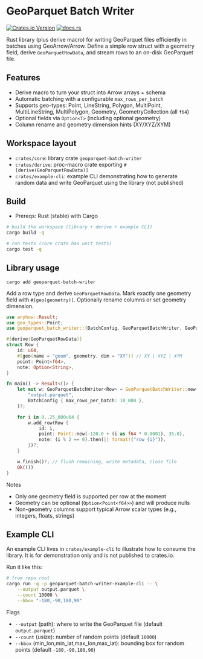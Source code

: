 # GeoParquet Batch Writer

[![Crates.io Version](https://img.shields.io/crates/v/geoparquet-batch-writer)](https://crates.io/crates/geoparquet-batch-writer)
[![docs.rs](https://img.shields.io/docsrs/geoparquet-batch-writer)](https://docs.rs/geoparquet-batch-writer/latest/geoparquet-batch-writer/)

Rust library (plus derive macro) for writing GeoParquet files efficiently in batches using GeoArrow/Arrow. Define a simple row struct with a geometry field, derive `GeoParquetRowData`, and stream rows to an on-disk GeoParquet file.

## Features
- Derive macro to turn your struct into Arrow arrays + schema
- Automatic batching with a configurable `max_rows_per_batch`
- Supports geo-types: Point, LineString, Polygon, MultiPoint, MultiLineString, MultiPolygon, Geometry, GeometryCollection (all `f64`)
- Optional fields via `Option<T>` (including optional geometry)
- Column rename and geometry dimension hints (XY/XYZ/XYM)

## Workspace layout
- `crates/core`: library crate `geoparquet-batch-writer`
- `crates/derive`: proc-macro crate exporting `#[derive(GeoParquetRowData)]`
- `crates/example-cli`: example CLI demonstrating how to generate random data and write GeoParquet using the library (not published)

## Build
- Prereqs: Rust (stable) with Cargo

```sh
# build the workspace (library + derive + example CLI)
cargo build -q

# run tests (core crate has unit tests)
cargo test -q
```

## Library usage

`cargo add geoparquet-batch-writer`

Add a row type and derive `GeoParquetRowData`. Mark exactly one geometry field with `#[geo(geometry)]`. Optionally rename columns or set geometry dimension.

```rust
use anyhow::Result;
use geo_types::Point;
use geoparquet_batch_writer::{BatchConfig, GeoParquetBatchWriter, GeoParquetRowData};

#[derive(GeoParquetRowData)]
struct Row {
    id: u64,
    #[geo(name = "geom", geometry, dim = "XY")] // XY | XYZ | XYM
    point: Point<f64>,
    note: Option<String>,
}

fn main() -> Result<()> {
    let mut w: GeoParquetBatchWriter<Row> = GeoParquetBatchWriter::new(
        "output.parquet",
        BatchConfig { max_rows_per_batch: 10_000 },
    )?;

    for i in 0..25_000u64 {
        w.add_row(Row {
            id: i,
            point: Point::new(-120.0 + (i as f64 * 0.0001), 35.0),
            note: (i % 2 == 0).then(|| format!("row {i}")),
        })?;
    }

    w.finish()?; // flush remaining, write metadata, close file
    Ok(())
}
```

Notes
- Only one geometry field is supported per row at the moment
- Geometry can be optional (`Option<Point<f64>>`) and will produce nulls
- Non-geometry columns support typical Arrow scalar types (e.g., integers, floats, strings)

## Example CLI
An example CLI lives in `crates/example-cli` to illustrate how to consume the library. It is for demonstration only and is not published to crates.io.

Run it like this:

```sh
# from repo root
cargo run -q -p geoparquet-batch-writer-example-cli -- \
    --output output.parquet \
    --count 10000 \
    --bbox "-180,-90,180,90"
```

Flags
- `--output` (path): where to write the GeoParquet file (default `output.parquet`)
- `--count` (usize): number of random points (default `10000`)
- `--bbox` (min_lon,min_lat,max_lon,max_lat): bounding box for random points (default `-180,-90,180,90`)
